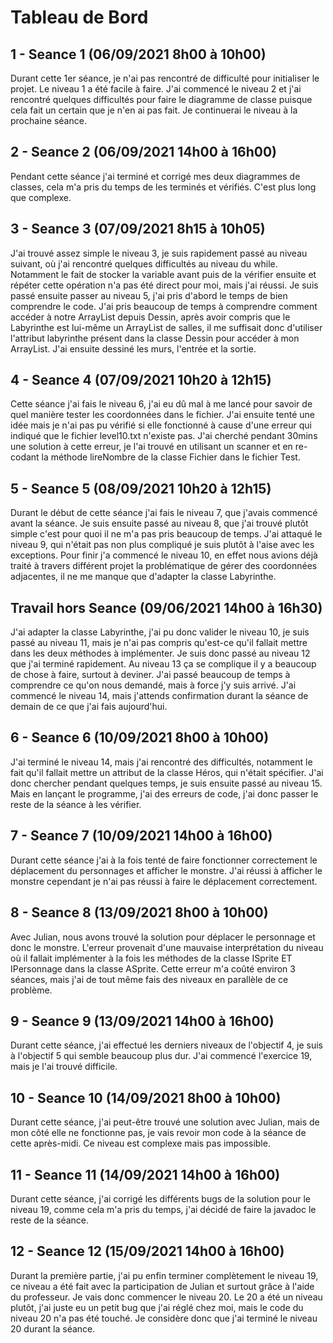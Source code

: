 # Tableau de Bord

## 1 - Seance 1 (06/09/2021 8h00 à 10h00) 
Durant cette 1er séance, je n'ai pas rencontré de difficulté pour initialiser le projet. Le niveau 1 a été facile à faire. J'ai commencé le niveau 2 et j'ai rencontré quelques difficultés pour faire le diagramme de classe puisque cela fait un certain que je n'en ai pas fait. Je continuerai le niveau à la prochaine séance.

## 2 - Seance 2 (06/09/2021 14h00 à 16h00) 
Pendant cette séance j'ai terminé et corrigé mes deux diagrammes de classes, cela m'a pris du temps de les terminés et vérifiés. C'est plus long que complexe.

## 3 - Seance 3 (07/09/2021 8h15 à 10h05)
J'ai trouvé assez simple le niveau 3, je suis rapidement passé au niveau suivant, où j'ai rencontré quelques difficultés au niveau du while. Notamment le fait de stocker la variable avant puis de la vérifier ensuite et répéter cette opération n'a pas été direct pour moi, mais j'ai réussi. Je suis passé ensuite passer au niveau 5, j'ai pris d'abord le temps de bien comprendre le code. J'ai pris beaucoup de temps à comprendre comment accéder à notre ArrayList depuis Dessin, après avoir compris que le Labyrinthe est lui-même un ArrayList de salles, il me suffisait donc d'utiliser l'attribut labyrinthe présent dans la classe Dessin pour accéder à mon ArrayList. J'ai ensuite dessiné les murs, l'entrée et la sortie.

## 4 - Seance 4 (07/09/2021 10h20 à 12h15)
Cette séance j'ai fais le niveau 6, j'ai eu dû mal à me lancé pour savoir de quel manière tester les coordonnées dans le fichier. J'ai ensuite tenté une idée mais je n'ai pas pu vérifié si elle fonctionné à cause d'une erreur qui indiqué que le fichier level10.txt n'existe pas. J'ai cherché pendant 30mins une solution à cette erreur, je l'ai trouvé en utilisant un scanner et en re-codant la méthode lireNombre de la classe Fichier dans le fichier Test.

## 5 - Seance 5 (08/09/2021 10h20 à 12h15)
Durant le début de cette séance j'ai fais le niveau 7, que j'avais commencé avant la séance. Je suis ensuite passé au niveau 8, que j'ai trouvé plutôt simple c'est pour quoi il ne m'a pas pris beaucoup de temps. J'ai attaqué le niveau 9, qui n'était pas non plus compliqué je suis plutôt à l'aise avec les exceptions. Pour finir j'a commencé le niveau 10, en effet nous avions déjà traité à travers différent projet la problématique de gérer des coordonnées adjacentes, il ne me manque que d'adapter la classe Labyrinthe.

## Travail hors Seance (09/06/2021 14h00 à 16h30)
J'ai adapter la classe Labyrinthe, j'ai pu donc valider le niveau 10, je suis passé au niveau 11, mais je n'ai pas compris qu'est-ce qu'il fallait mettre dans les deux méthodes à implémenter. Je suis donc passé au niveau 12 que j'ai terminé rapidement. Au niveau 13 ça se complique il y a beaucoup de chose à faire, surtout à deviner. J'ai passé beaucoup de temps à comprendre ce qu'on nous demandé, mais à force j'y suis arrivé. J'ai commencé le niveau 14, mais j'attends confirmation durant la séance de demain de ce que j'ai fais aujourd'hui.

## 6 - Seance 6 (10/09/2021 8h00 à 10h00)
J'ai terminé le niveau 14, mais j'ai rencontré des difficultés, notamment le fait qu'il fallait mettre un attribut de la classe Héros, qui n'était spécifier. J'ai donc chercher pendant quelques temps, je suis ensuite passé au niveau 15. Mais en lançant le programme, j'ai des erreurs de code, j'ai donc passer le reste de la séance à les vérifier.

## 7 - Seance 7 (10/09/2021 14h00 à 16h00)
Durant cette séance j'ai à la fois tenté de faire fonctionner correctement le déplacement du personnages et afficher le monstre. J'ai réussi à afficher le monstre cependant je n'ai pas réussi à faire le déplacement correctement.

## 8 - Seance 8 (13/09/2021 8h00 à 10h00)
Avec Julian, nous avons trouvé la solution pour déplacer le personnage et donc le monstre. L'erreur provenait d'une mauvaise interprétation du niveau où il fallait implémenter à la fois les méthodes de la classe ISprite ET IPersonnage dans la classe ASprite. Cette erreur m'a coûté environ 3 séances, mais j'ai de tout même fais des niveaux en parallèle de ce problème.

## 9 - Seance 9 (13/09/2021 14h00 à 16h00)
Durant cette séance, j'ai effectué les derniers niveaux de l'objectif 4, je suis à l'objectif 5 qui semble beaucoup plus dur. J'ai commencé l'exercice 19, mais je l'ai trouvé difficile.

## 10 - Seance 10 (14/09/2021 8h00 à 10h00)
Durant cette séance, j'ai peut-être trouvé une solution avec Julian, mais de mon côté elle ne fonctionne pas, je vais revoir mon code à la séance de cette après-midi. Ce niveau est complexe mais pas impossible.

## 11 - Seance 11 (14/09/2021 14h00 à 16h00)
Durant cette séance, j'ai corrigé les différents bugs de la solution pour le niveau 19, comme cela m'a pris du temps, j'ai décidé de faire la javadoc le reste de la séance.

## 12 - Seance 12 (15/09/2021 14h00 à 16h00)
Durant la première partie, j'ai pu enfin terminer complètement le niveau 19, ce niveau a été fait avec la participation de Julian et surtout grâce à l'aide du professeur. Je vais donc commencer le niveau 20. Le 20 a été un niveau plutôt, j'ai juste eu un petit bug que j'ai réglé chez moi, mais le code du niveau 20 n'a pas été touché. Je considère donc que j'ai terminé le niveau 20 durant la séance.